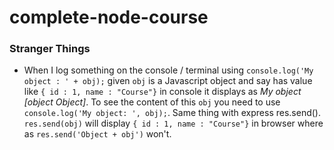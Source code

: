 # complete-node-course

### Stranger Things

- When I log something on the console / terminal using `console.log('My object : ' + obj);` given `obj` is a Javascript object and say has value like `{ id : 1, name : "Course"}` in console it displays as _My object [object Object]_. To see the content of this `obj` you need to use `console.log('My object: ', obj);`. Same thing with express res.send(). `res.send(obj)` will display `{ id : 1, name : "Course"}` in browser where as `res.send('Object + obj')` won't.
